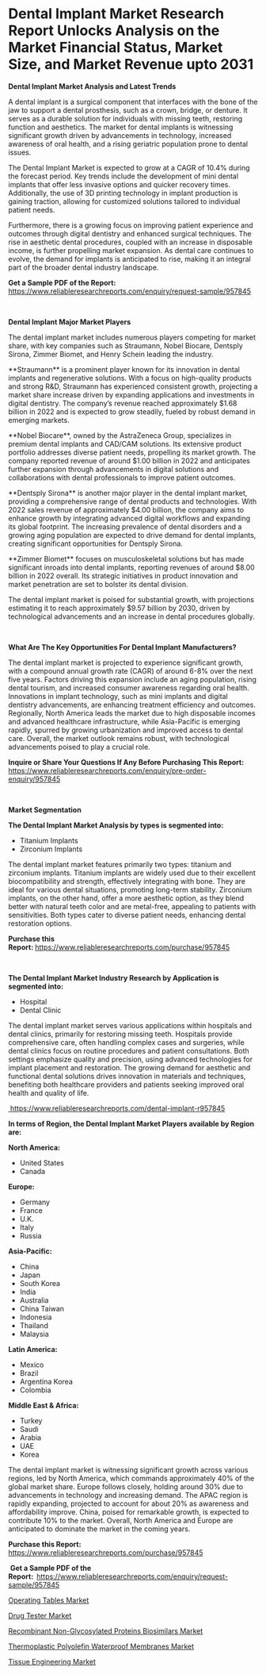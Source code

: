 <p><h1>Dental Implant Market Research Report Unlocks Analysis on the Market Financial Status, Market Size, and Market Revenue upto 2031</h1></p><p><strong>Dental Implant Market Analysis and Latest Trends</strong></p>
<p><p>A dental implant is a surgical component that interfaces with the bone of the jaw to support a dental prosthesis, such as a crown, bridge, or denture. It serves as a durable solution for individuals with missing teeth, restoring function and aesthetics. The market for dental implants is witnessing significant growth driven by advancements in technology, increased awareness of oral health, and a rising geriatric population prone to dental issues.</p><p>The Dental Implant Market is expected to grow at a CAGR of 10.4% during the forecast period. Key trends include the development of mini dental implants that offer less invasive options and quicker recovery times. Additionally, the use of 3D printing technology in implant production is gaining traction, allowing for customized solutions tailored to individual patient needs.</p><p>Furthermore, there is a growing focus on improving patient experience and outcomes through digital dentistry and enhanced surgical techniques. The rise in aesthetic dental procedures, coupled with an increase in disposable income, is further propelling market expansion. As dental care continues to evolve, the demand for implants is anticipated to rise, making it an integral part of the broader dental industry landscape.</p></p>
<p><strong>Get a Sample PDF of the Report:&nbsp;</strong> <a href="https://www.reliableresearchreports.com/enquiry/request-sample/957845?utm_campaign=11&utm_medium=2&utm_source=Github&utm_content=ia&utm_term=05112024&utm_id=dental-implant">https://www.reliableresearchreports.com/enquiry/request-sample/957845</a></p>
<p>&nbsp;</p>
<p><strong>Dental Implant Major Market Players</strong></p>
<p><p>The dental implant market includes numerous players competing for market share, with key companies such as Straumann, Nobel Biocare, Dentsply Sirona, Zimmer Biomet, and Henry Schein leading the industry. </p><p>**Straumann** is a prominent player known for its innovation in dental implants and regenerative solutions. With a focus on high-quality products and strong R&D, Straumann has experienced consistent growth, projecting a market share increase driven by expanding applications and investments in digital dentistry. The company’s revenue reached approximately $1.68 billion in 2022 and is expected to grow steadily, fueled by robust demand in emerging markets.</p><p>**Nobel Biocare**, owned by the AstraZeneca Group, specializes in premium dental implants and CAD/CAM solutions. Its extensive product portfolio addresses diverse patient needs, propelling its market growth. The company reported revenue of around $1.00 billion in 2022 and anticipates further expansion through advancements in digital solutions and collaborations with dental professionals to improve patient outcomes.</p><p>**Dentsply Sirona** is another major player in the dental implant market, providing a comprehensive range of dental products and technologies. With 2022 sales revenue of approximately $4.00 billion, the company aims to enhance growth by integrating advanced digital workflows and expanding its global footprint. The increasing prevalence of dental disorders and a growing aging population are expected to drive demand for dental implants, creating significant opportunities for Dentsply Sirona.</p><p>**Zimmer Biomet** focuses on musculoskeletal solutions but has made significant inroads into dental implants, reporting revenues of around $8.00 billion in 2022 overall. Its strategic initiatives in product innovation and market penetration are set to bolster its dental division.</p><p>The dental implant market is poised for substantial growth, with projections estimating it to reach approximately $9.57 billion by 2030, driven by technological advancements and an increase in dental procedures globally.</p></p>
<p>&nbsp;</p>
<p><strong>What Are The Key Opportunities For Dental Implant Manufacturers?</strong></p>
<p><p>The dental implant market is projected to experience significant growth, with a compound annual growth rate (CAGR) of around 6-8% over the next five years. Factors driving this expansion include an aging population, rising dental tourism, and increased consumer awareness regarding oral health. Innovations in implant technology, such as mini implants and digital dentistry advancements, are enhancing treatment efficiency and outcomes. Regionally, North America leads the market due to high disposable incomes and advanced healthcare infrastructure, while Asia-Pacific is emerging rapidly, spurred by growing urbanization and improved access to dental care. Overall, the market outlook remains robust, with technological advancements poised to play a crucial role.</p></p>
<p><strong>Inquire or Share Your Questions If Any Before Purchasing This Report:</strong> <a href="https://www.reliableresearchreports.com/enquiry/pre-order-enquiry/957845?utm_campaign=11&utm_medium=2&utm_source=Github&utm_content=ia&utm_term=05112024&utm_id=dental-implant">https://www.reliableresearchreports.com/enquiry/pre-order-enquiry/957845</a></p>
<p>&nbsp;</p>
<p><strong>Market Segmentation</strong></p>
<p><strong>The Dental Implant Market Analysis by types is segmented into:</strong></p>
<p><ul><li>Titanium Implants</li><li>Zirconium Implants</li></ul></p>
<p><p>The dental implant market features primarily two types: titanium and zirconium implants. Titanium implants are widely used due to their excellent biocompatibility and strength, effectively integrating with bone. They are ideal for various dental situations, promoting long-term stability. Zirconium implants, on the other hand, offer a more aesthetic option, as they blend better with natural teeth color and are metal-free, appealing to patients with sensitivities. Both types cater to diverse patient needs, enhancing dental restoration options.</p></p>
<p><strong>Purchase this Report:&nbsp;</strong><a href="https://www.reliableresearchreports.com/purchase/957845?utm_campaign=11&utm_medium=2&utm_source=Github&utm_content=ia&utm_term=05112024&utm_id=dental-implant">https://www.reliableresearchreports.com/purchase/957845</a></p>
<p>&nbsp;</p>
<p><strong>The Dental Implant Market Industry Research by Application is segmented into:</strong></p>
<p><ul><li>Hospital</li><li>Dental Clinic</li></ul></p>
<p><p>The dental implant market serves various applications within hospitals and dental clinics, primarily for restoring missing teeth. Hospitals provide comprehensive care, often handling complex cases and surgeries, while dental clinics focus on routine procedures and patient consultations. Both settings emphasize quality and precision, using advanced technologies for implant placement and restoration. The growing demand for aesthetic and functional dental solutions drives innovation in materials and techniques, benefiting both healthcare providers and patients seeking improved oral health and quality of life.</p></p>
<p><a href="https://www.reliableresearchreports.com/dental-implant-r957845?utm_campaign=11&utm_medium=2&utm_source=Github&utm_content=ia&utm_term=05112024&utm_id=dental-implant">&nbsp;https://www.reliableresearchreports.com/dental-implant-r957845</a></p>
<p><strong>In terms of Region, the Dental Implant Market Players available by Region are:</strong></p>
<p>
    <p> <strong> North America: </strong>
        <ul>
            <li>United States</li>
            <li>Canada</li>
        </ul>
        </p> 
    <p> <strong> Europe: </strong>
        <ul>
            <li>Germany</li>
            <li>France</li>
            <li>U.K.</li>
            <li>Italy</li>
            <li>Russia</li>
        </ul>
        </p> 
    <p> <strong> Asia-Pacific: </strong>
        <ul>
            <li>China</li>
            <li>Japan</li>
            <li>South Korea</li>
            <li>India</li>
            <li>Australia</li>
            <li>China Taiwan</li>
            <li>Indonesia</li>
            <li>Thailand</li>
            <li>Malaysia</li>
        </ul>
        </p> 
    <p> <strong> Latin America: </strong>
        <ul>
            <li>Mexico</li>
            <li>Brazil</li>
            <li>Argentina Korea</li>
            <li>Colombia</li>
        </ul>
        </p> 
    <p> <strong> Middle East & Africa: </strong>
        <ul>
            <li>Turkey</li>
            <li>Saudi</li>
            <li>Arabia</li>
            <li>UAE</li>
            <li>Korea</li>
        </ul>
    </p>
    </p>
<p><p>The dental implant market is witnessing significant growth across various regions, led by North America, which commands approximately 40% of the global market share. Europe follows closely, holding around 30% due to advancements in technology and increasing demand. The APAC region is rapidly expanding, projected to account for about 20% as awareness and affordability improve. China, poised for remarkable growth, is expected to contribute 10% to the market. Overall, North America and Europe are anticipated to dominate the market in the coming years.</p></p>
<p><strong>Purchase this Report: </strong><a href="https://www.reliableresearchreports.com/purchase/957845?utm_campaign=11&utm_medium=2&utm_source=Github&utm_content=ia&utm_term=05112024&utm_id=dental-implant">https://www.reliableresearchreports.com/purchase/957845</a></p>
<p>&nbsp;<strong>Get a Sample PDF of the Report:&nbsp;&nbsp;</strong><a href="https://www.reliableresearchreports.com/enquiry/request-sample/957845?utm_campaign=11&utm_medium=2&utm_source=Github&utm_content=ia&utm_term=05112024&utm_id=dental-implant">https://www.reliableresearchreports.com/enquiry/request-sample/957845</a></p>
<p><strong></strong></p>
<p><p><a href="https://issuu.com/reportprime-2/docs/operating-tables-market-size-2030.p_1cb93276f4bd33?utm_campaign=11&utm_medium=2&utm_source=Github&utm_content=ia&utm_term=05112024&utm_id=dental-implant">Operating Tables Market</a></p><p><a href="https://issuu.com/reportprime-2/docs/drug-tester-market-size-2030.pptx_0a69c059333386?utm_campaign=11&utm_medium=2&utm_source=Github&utm_content=ia&utm_term=05112024&utm_id=dental-implant">Drug Tester Market</a></p><p><a href="https://github.com/lawriesievelwij/Market-Research-Report-List-1/blob/main/recombinant-non-glycosylated-proteins-biosimilars-market.md?utm_campaign=11&utm_medium=2&utm_source=Github&utm_content=ia&utm_term=05112024&utm_id=dental-implant">Recombinant Non-Glycosylated Proteins Biosimilars Market</a></p><p><a href="https://github.com/ambertqocronceb/Market-Research-Report-List-1/blob/main/thermoplastic-polyolefin-waterproof-membranes-market.md?utm_campaign=11&utm_medium=2&utm_source=Github&utm_content=ia&utm_term=05112024&utm_id=dental-implant">Thermoplastic Polyolefin Waterproof Membranes Market</a></p><p><a href="https://issuu.com/reportprime-2/docs/tissue-engineering-market-size-2030_4f7dbd3deb5ace?utm_campaign=11&utm_medium=2&utm_source=Github&utm_content=ia&utm_term=05112024&utm_id=dental-implant">Tissue Engineering Market</a></p></p>